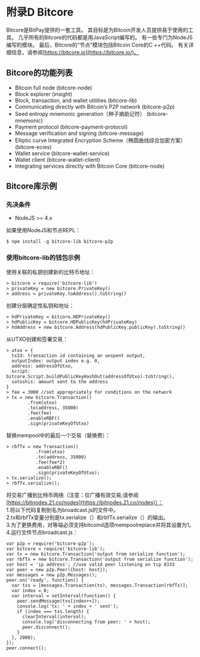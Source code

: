 # 附录D Bitcore

Bitcore是BitPay提供的一套工具。 其目标是为Bitcoin开发人员提供易于使用的工具。 几乎所有的Bitcore的代码都是用JavaScript编写的。 有一些专门为NodeJS编写的模块。 最后，Bitcore的“节点”模块包括Bitcoin Core的C ++代码。 有关详细信息，请参阅[https://bitcore.io](https://bitcore.io/)。

## Bitcore的功能列表

* Bitcoin full node \(bitcore-node\)  
* Block explorer \(insight\) 
* Block, transaction, and wallet utilities \(bitcore-lib\)
* Communicating directly with Bitcoin’s P2P network \(bitcore-p2p\)
* Seed entropy mnemonic generation（种子熵助记符） \(bitcore-mnemonic\)
* Payment protocol \(bitcore-payment-protocol\)
* Message verification and signing \(bitcore-message\)
* Elliptic curve Integrated Encryption Scheme（椭圆曲线综合加密方案） \(bitcore-ecies\)
* Wallet service \(bitcore-wallet-service\)
* Wallet client \(bitcore-wallet-client\)
* Integrating services directly with Bitcoin Core \(bitcore-node\)

## Bitcore库示例

### 先决条件

* NodeJS &gt;= 4.x 

如果使用NodeJS和节点REPL：

```
$ npm install -g bitcore-lib bitcore-p2p
```

### 使用bitcore-lib的钱包示例

使用关联的私钥创建新的比特币地址：

```
> bitcore = require('bitcore-lib')
> privateKey = new bitcore.PrivateKey()
> address = privateKey.toAddress().toString()
```

创建分层确定性私钥和地址：

```
> hdPrivateKey = bitcore.HDPrivateKey()
> hdPublicKey = bitcore.HDPublicKey(hdPrivateKey)
> hdAddress = new bitcore.Address(hdPublicKey.publicKey).toString()
```

从UTXO创建和签署交易：

```
> utxo = {
  txId: transaction id containing an unspent output,
  outputIndex: output index e.g. 0,
  address: addressOfUtxo,
  script: bitcore.Script.buildPublicKeyHashOut(addressOfUtxo).toString(),
  satoshis: amount sent to the address
}
> fee = 3000 //set appropriately for conditions on the network
> tx = new bitcore.Transaction()
        .from(utxo)
        .to(address, 35000)
        .fee(fee)
        .enableRBF()
        .sign(privateKeyOfUtxo)
```

替换mempool中的最后一个交易（替换费）：

```
> rbfTx = new Transaction()
           .from(utxo)
           .to(address, 35000)
           .fee(fee*2)
           .enableRBF()
           .sign(privateKeyOfUtxo);
> tx.serialize();
> rbfTx.serialize();
```

将交易广播到比特币网络（注意：仅广播有效交易;请参阅[https://bitnodes.21.co/nodes](https://bitnodes.21.co/nodes)）：  
1.将以下代码复制到名为broadcast.js的文件中。  
2.tx和rbfTx变量分别是tx.serialize（）和rbfTx.serialize（）的输出。  
3.为了更换费用，对等端必须支持bitcoind选项mempoolreplace并将其设置为1。  
4.运行文件节点broadcast.js：

```
var p2p = require('bitcore-p2p');
var bitcore = require('bitcore-lib');
var tx = new bitcore.Transaction('output from serialize function');
var rbfTx = new bitcore.Transaction('output from serialize function');
var host = 'ip address'; //use valid peer listening on tcp 8333
var peer = new p2p.Peer({host: host});
var messages = new p2p.Messages();
peer.on('ready', function() {
  var txs = [messages.Transaction(tx), messages.Transaction(rbfTx)];
  var index = 0;
  var interval = setInterval(function() {
    peer.sendMessage(txs[index++]);
    console.log('tx: ' + index + ' sent');
    if (index === txs.length) {
      clearInterval(interval);
      console.log('disconnecting from peer: ' + host);
      peer.disconnect();
    }
  }, 2000);
});
peer.connect();
```

